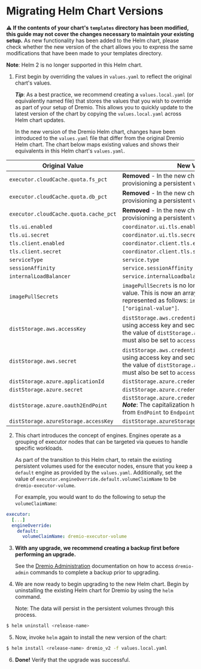 # Migrating Helm Chart Versions

**⚠️ If the contents of your chart's `templates` directory has been modified, this guide may not cover the changes necessary to maintain your existing setup.** As new functionality has been added to the Helm chart, please check whether the new version of the chart allows you to express the same modifications that have been made to your templates directory.

**Note**: Helm 2 is no longer supported in this Helm chart.

1. First begin by overriding the values in `values.yaml` to reflect the original chart's values.

   ***Tip***: As a best practice, we recommend creating a `values.local.yaml` (or equivalently named file) that stores the values that you wish to override as part of your setup of Dremio. This allows you to quickly update to the latest version of the chart by copying the `values.local.yaml` across Helm chart updates.

   In the new version of the Dremio Helm chart, changes have been introduced to the `values.yaml` file that differ from the original Dremio Helm chart. The chart below maps existing values and shows their equivalents in this Helm chart's `values.yaml`.

| Original Value                        | New Value                                                    |
| ------------------------------------- | ------------------------------------------------------------ |
| `executor.cloudCache.quota.fs_pct`    | **Removed** - In the new chart, we now require provisioning a persistent volume for Cloud Cache. |
| `executor.cloudCache.quota.db_pct`    | **Removed** - In the new chart, we now require provisioning a persistent volume for Cloud Cache. |
| `executor.cloudCache.quota.cache_pct` | **Removed** - In the new chart, we now require provisioning a persistent volume for Cloud Cache. |
| `tls.ui.enabled`                      | `coordinator.ui.tls.enabled`                                 |
| `tls.ui.secret`                       | `coordinator.ui.tls.secret`                                  |
| `tls.client.enabled`                  | `coordinator.client.tls.enabled`                             |
| `tls.client.secret`                   | `coordinator.client.tls.secret`                              |
| `serviceType`                         | `service.type`                                               |
| `sessionAffinity`                     | `service.sessionAffinity`                                    |
| `internalLoadBalancer`                | `service.internalLoadbalancer`                               |
| `imagePullSecrets`                    | `imagePullSecrets` is no longer a string based-value. This is now an array, which can be represented as follows: `imagePullSecrets:  ["original-value"]`. |
| `distStorage.aws.accessKey`           | `distStorage.aws.credentials.accessKey`  ***Note***: If using access key and secret for authentication, the value of `distStorage.aws.authentication` must also be set to `accesskeySecret`. |
| `distStorage.aws.secret`              | `distStorage.aws.credentials.secret` ***Note***: If using access key and secret for authentication, the value of `distStorage.aws.authentication` must also be set to `accesskeySecret`. |
| `distStorage.azure.applicationId`     | `distStorage.azure.credentials.applicationId`                |
| `distStorage.azure.secret`            | `distStorage.azure.credentials.secret`                       |
| `distStorage.azure.oauth2EndPoint`    | `distStorage.azure.credentials.oauth2Endpoint` ***Note***: The capitalization has changed in this value from `EndPoint` to `Endpoint`. |
| `distStorage.azureStorage.accessKey`  | `distStorage.azureStorage.credentials.accessKey`             |

2. This chart introduces the concept of engines. Engines operate as a grouping of executor nodes that can be targeted via queues to handle specific workloads.

   As part of the transition to this Helm chart, to retain the existing persistent volumes used for the executor nodes, ensure that you keep a `default` engine as provided by the `values.yaml`. Additionally, set the value of `executor.engineOverride.default.volumeClaimName` to be `dremio-executor-volume`.

   For example, you would want to do the following to setup the `volumeClaimName`:

```yaml
executor:
  [...]
  engineOverride:
    default:
      volumeClaimName: dremio-executor-volume
```

3. **With any upgrade, we recommend creating a backup first before performing an upgrade.**

   See the [Dremio Administration](../administration/Dremio-Administration.md) documentation on how to access `dremio-admin` commands to complete a backup prior to upgrading.

4. We are now ready to begin upgrading to the new Helm chart. Begin by uninstalling the existing Helm chart for Dremio by using the `helm` command.

   Note: The data will persist in the persistent volumes through this process.

```bash
$ helm uninstall <release-name>
```

5. Now, invoke `helm` again to install the new version of the chart:

```bash
$ helm install <release-name> dremio_v2 -f values.local.yaml
```

6. **Done!** Verify that the upgrade was successful.
